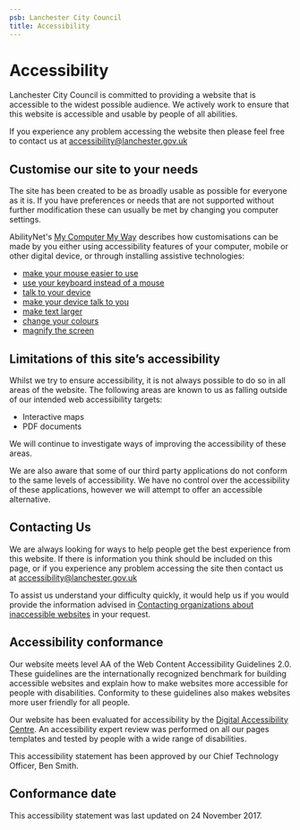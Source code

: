 ```yaml
---
psb: Lanchester City Council
title: Accessibility
---
```


# Accessibility

Lanchester City Council is committed to providing a website that is accessible to the widest possible audience. We actively work to ensure that this website is accessible and usable by people of all abilities.

If you experience any problem accessing the website then please feel free to contact us at [accessibility@lanchester.gov.uk](mailto:accessibility@lanchester.gov.uk)

## Customise our site to your needs
The site has been created to be as broadly usable as possible for everyone as it is. If you have preferences or needs that are not supported without further modification these can usually be met by changing you computer settings. 

AbilityNet's [My Computer My Way](https://mcmw.abilitynet.org.uk/) describes how customisations can be made by you either using accessibility features of your computer, mobile or other digital device, or through installing assistive technologies:

* [make your mouse easier to use](https://mcmw.abilitynet.org.uk/making-your-mouse-easier-to-use/)
* [use your keyboard instead of a mouse](https://mcmw.abilitynet.org.uk/category/keyboard-shortcuts/)
* [talk to your device](https://mcmw.abilitynet.org.uk/talking-to-your-device/)
* [make your device talk to you](https://mcmw.abilitynet.org.uk/category/making-your-mobile-or-tablet-talk/)
* [make text larger](https://mcmw.abilitynet.org.uk/making-text-larger/)
* [change your colours](https://mcmw.abilitynet.org.uk/changing-your-colours/)
* [magnify the screen](https://mcmw.abilitynet.org.uk/magnifying-the-screen/)

## Limitations of this site’s accessibility		
Whilst we try to ensure accessibility, it is not always possible to do so in all areas of the website. The following areas are known to us as falling outside of our intended web accessibility targets:

* Interactive maps
* PDF documents

We will continue to investigate ways of improving the accessibility of these areas.

We are also aware that some of our third party applications do not conform to the same levels of accessibility. We have no control over the accessibility of these applications, however we will attempt to offer an accessible alternative.

## Contacting Us
We are always looking for ways to help people get the best experience from this website. If there is information you think should be included on this page, or if you experience any problem accessing the site then contact us at [accessibility@lanchester.gov.uk](mailto:accessibility@lanchester.gov.uk)

To assist us understand your difficulty quickly, it would help us if you would provide the information advised in [Contacting organizations about inaccessible websites](http://www.w3.org/WAI/users/inaccessible) in your request.


## Accessibility conformance
Our website meets level AA of the Web Content Accessibility Guidelines 2.0. These guidelines are the internationally recognized benchmark for building accessible websites and explain how to make websites more accessible for people with disabilities. Conformity to these guidelines also makes websites more user friendly for all people.

Our website has been evaluated for accessibility by the [Digital Accessibility Centre](http://www.digitalaccessibilitycentre.org/). An accessibility expert review was performed on all our pages templates and tested by people with a wide range of disabilities.

This accessibility statement has been approved by our Chief Technology Officer, Ben Smith.

## Conformance date
This accessibility statement was last updated on 24 November 2017.

